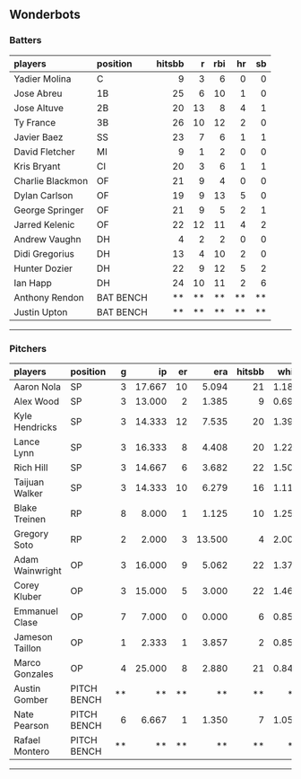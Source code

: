 ## Wonderbots

### Batters

 
|players          |position  | hitsbb|  r| rbi| hr| sb| 
|:----------------|:---------|------:|--:|---:|--:|--:| 
|Yadier Molina    |C         |      9|  3|   6|  0|  0| 
|Jose Abreu       |1B        |     25|  6|  10|  1|  0| 
|Jose Altuve      |2B        |     20| 13|   8|  4|  1| 
|Ty France        |3B        |     26| 10|  12|  2|  0| 
|Javier Baez      |SS        |     23|  7|   6|  1|  1| 
|David Fletcher   |MI        |      9|  1|   2|  0|  0| 
|Kris Bryant      |CI        |     20|  3|   6|  1|  1| 
|Charlie Blackmon |OF        |     21|  9|   4|  0|  0| 
|Dylan Carlson    |OF        |     19|  9|  13|  5|  0| 
|George Springer  |OF        |     21|  9|   5|  2|  1| 
|Jarred Kelenic   |OF        |     22| 12|  11|  4|  2| 
|Andrew Vaughn    |DH        |      4|  2|   2|  0|  0| 
|Didi Gregorius   |DH        |     13|  4|  10|  2|  0| 
|Hunter Dozier    |DH        |     22|  9|  12|  5|  2| 
|Ian Happ         |DH        |     24| 10|  11|  2|  6| 
|Anthony Rendon   |BAT BENCH |     **| **|  **| **| **| 
|Justin Upton     |BAT BENCH |     **| **|  **| **| **| 

* * *

### Pitchers

 
|players         |position    |  g|     ip| er|    era| hitsbb|  whip| so|  w| sv| 
|:---------------|:-----------|--:|------:|--:|------:|------:|-----:|--:|--:|--:| 
|Aaron Nola      |SP          |  3| 17.667| 10|  5.094|     21| 1.189| 21|  2|  0| 
|Alex Wood       |SP          |  3| 13.000|  2|  1.385|      9| 0.692| 17|  0|  0| 
|Kyle Hendricks  |SP          |  3| 14.333| 12|  7.535|     20| 1.395|  9|  0|  0| 
|Lance Lynn      |SP          |  3| 16.333|  8|  4.408|     20| 1.224| 15|  1|  0| 
|Rich Hill       |SP          |  3| 14.667|  6|  3.682|     22| 1.500| 19|  1|  0| 
|Taijuan Walker  |SP          |  3| 14.333| 10|  6.279|     16| 1.116|  9|  0|  0| 
|Blake Treinen   |RP          |  8|  8.000|  1|  1.125|     10| 1.250| 10|  1|  2| 
|Gregory Soto    |RP          |  2|  2.000|  3| 13.500|      4| 2.000|  3|  0|  0| 
|Adam Wainwright |OP          |  3| 16.000|  9|  5.062|     22| 1.375|  7|  1|  0| 
|Corey Kluber    |OP          |  3| 15.000|  5|  3.000|     22| 1.467| 10|  1|  0| 
|Emmanuel Clase  |OP          |  7|  7.000|  0|  0.000|      6| 0.857|  8|  1|  2| 
|Jameson Taillon |OP          |  1|  2.333|  1|  3.857|      2| 0.857|  2|  0|  0| 
|Marco Gonzales  |OP          |  4| 25.000|  8|  2.880|     21| 0.840| 20|  2|  0| 
|Austin Gomber   |PITCH BENCH | **|     **| **|     **|     **|    **| **| **| **| 
|Nate Pearson    |PITCH BENCH |  6|  6.667|  1|  1.350|      7| 1.050| 12|  0|  0| 
|Rafael Montero  |PITCH BENCH | **|     **| **|     **|     **|    **| **| **| **| 


* * *


